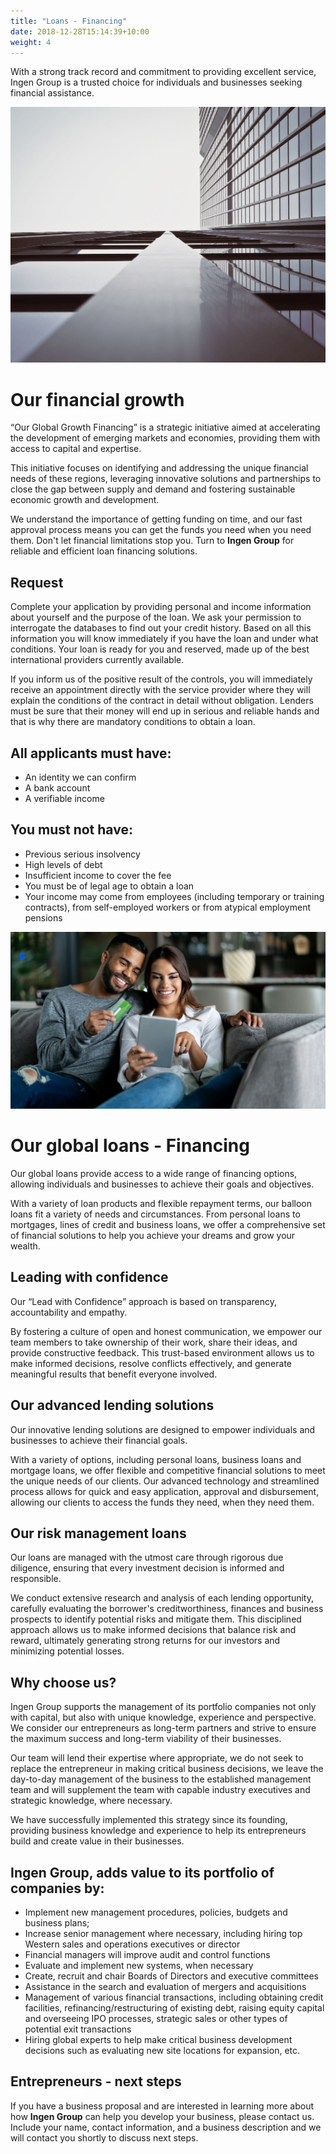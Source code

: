 ```yaml
---
title: "Loans - Financing"
date: 2018-12-28T15:14:39+10:00
weight: 4
---
```


With a strong track record and commitment to providing excellent service, Ingen Group is a trusted choice for individuals and businesses seeking financial assistance.

![Accounting Services](/images/deskyop.jpg)

# Our financial growth

“Our Global Growth Financing” is a strategic initiative aimed at accelerating the development of emerging markets and economies, providing them with access to capital and expertise.

This initiative focuses on identifying and addressing the unique financial needs of these regions, leveraging innovative solutions and partnerships to close the gap between supply and demand and fostering sustainable economic growth and development.

We understand the importance of getting funding on time, and our fast approval process means you can get the funds you need when you need them. Don't let financial limitations stop you. Turn to **Ingen Group** for reliable and efficient loan financing solutions.

## Request

Complete your application by providing personal and income information about yourself and the purpose of the loan. We ask your permission to interrogate the databases to find out your credit history. Based on all this information you will know immediately if you have the loan and under what conditions. Your loan is ready for you and reserved, made up of the best international providers currently available.

If you inform us of the positive result of the controls, you will immediately receive an appointment directly with the service provider where they will explain the conditions of the contract in detail without obligation. Lenders must be sure that their money will end up in serious and reliable hands and that is why there are mandatory conditions to obtain a loan.

## All applicants must have:

- An identity we can confirm
- A bank account
- A verifiable income

## You must not have:

- Previous serious insolvency
- High levels of debt
- Insufficient income to cover the fee
- You must be of legal age to obtain a loan
- Your income may come from employees (including temporary or training contracts), from self-employed workers or from atypical employment pensions

![Accounting Services](/images/razones-invertir.jpeg)

# Our global loans - Financing

Our global loans provide access to a wide range of financing options, allowing individuals and businesses to achieve their goals and objectives.

With a variety of loan products and flexible repayment terms, our balloon loans fit a variety of needs and circumstances. From personal loans to mortgages, lines of credit and business loans, we offer a comprehensive set of financial solutions to help you achieve your dreams and grow your wealth.

## Leading with confidence

Our “Lead with Confidence” approach is based on transparency, accountability and empathy.

By fostering a culture of open and honest communication, we empower our team members to take ownership of their work, share their ideas, and provide constructive feedback. This trust-based environment allows us to make informed decisions, resolve conflicts effectively, and generate meaningful results that benefit everyone involved.

## Our advanced lending solutions

Our innovative lending solutions are designed to empower individuals and businesses to achieve their financial goals.

With a variety of options, including personal loans, business loans and mortgage loans, we offer flexible and competitive financial solutions to meet the unique needs of our clients. Our advanced technology and streamlined process allows for quick and easy application, approval and disbursement, allowing our clients to access the funds they need, when they need them.

## Our risk management loans

Our loans are managed with the utmost care through rigorous due diligence, ensuring that every investment decision is informed and responsible.

We conduct extensive research and analysis of each lending opportunity, carefully evaluating the borrower's creditworthiness, finances and business prospects to identify potential risks and mitigate them. This disciplined approach allows us to make informed decisions that balance risk and reward, ultimately generating strong returns for our investors and minimizing potential losses.

## Why choose us? 

Ingen Group supports the management of its portfolio companies not only with capital, but also with unique knowledge, experience and perspective. We consider our entrepreneurs as long-term partners and strive to ensure the maximum success and long-term viability of their businesses.

Our team will lend their expertise where appropriate, we do not seek to replace the entrepreneur in making critical business decisions, we leave the day-to-day management of the business to the established management team and will supplement the team with capable industry executives and strategic knowledge, where necessary.

We have successfully implemented this strategy since its founding, providing business knowledge and experience to help its entrepreneurs build and create value in their businesses.

## **Ingen Group**, adds value to its portfolio of companies by:

  - Implement new management procedures, policies, budgets and business plans;
  - Increase senior management where necessary, including hiring top Western sales and operations executives or director
  - Financial managers will improve audit and control functions
  - Evaluate and implement new systems, when necessary
  - Create, recruit and chair Boards of Directors and executive committees
  - Assistance in the search and evaluation of mergers and acquisitions
  - Management of various financial transactions, including obtaining credit facilities, refinancing/restructuring of existing debt, raising equity capital and overseeing IPO processes, strategic sales or other types of potential exit transactions
  - Hiring global experts to help make critical business development decisions such as evaluating new site locations for expansion, etc.

## Entrepreneurs - next steps

If you have a business proposal and are interested in learning more about how **Ingen Group** can help you develop your business, please contact us. Include your name, contact information, and a business description and we will contact you shortly to discuss next steps.
